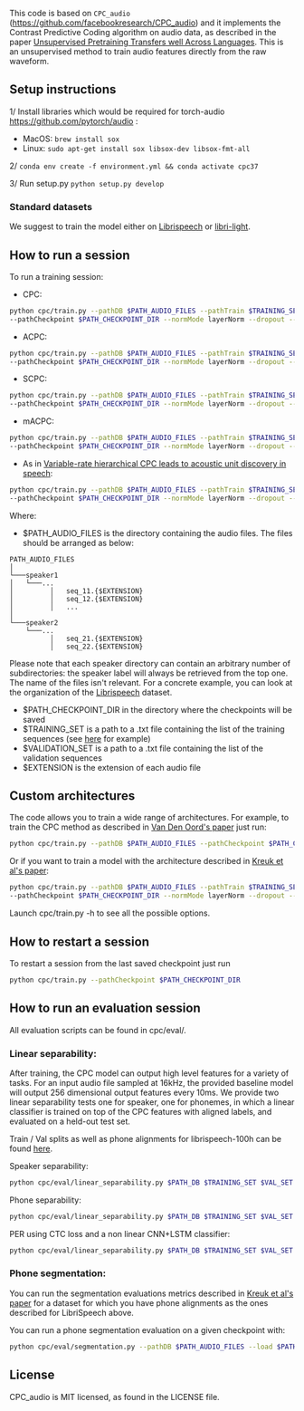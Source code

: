 This code is based on `CPC_audio` (<https://github.com/facebookresearch/CPC_audio>) and it implements the Contrast Predictive Coding algorithm on audio data, as described in the paper [Unsupervised Pretraining Transfers well Across Languages](https://arxiv.org/abs/2002.02848). This is an unsupervised method to train audio features directly from the raw waveform.

## Setup instructions

1/ Install libraries which would be required for torch-audio https://github.com/pytorch/audio :
 * MacOS: `brew install sox`
 * Linux: `sudo apt-get install sox libsox-dev libsox-fmt-all`

2/ `conda env create -f environment.yml && conda activate cpc37`

3/ Run setup.py
`python setup.py develop`

### Standard datasets

We suggest to train the model either on [Librispeech](http://www.openslr.org/12/) or [libri-light](https://github.com/facebookresearch/libri-light).


## How to run a session

To run a training session:

* CPC:

```bash 
python cpc/train.py --pathDB $PATH_AUDIO_FILES --pathTrain $TRAINING_SET --pathVal $VAL_SET --file_extension $EXTENSION
--pathCheckpoint $PATH_CHECKPOINT_DIR --normMode layerNorm --dropout --n_process_loader 1 --batchSizeGPU 32 --nPredicts 12 --limitNegsInBatch 8 --nEpoch 50 --nGPU 2 --nLevelsGRU 2 --schedulerRamp 10 --normalizeCPCScore
```

* ACPC:

```bash 
python cpc/train.py --pathDB $PATH_AUDIO_FILES --pathTrain $TRAINING_SET --pathVal $VAL_SET --file_extension $EXTENSION
--pathCheckpoint $PATH_CHECKPOINT_DIR --normMode layerNorm --dropout --n_process_loader 1 --batchSizeGPU 32 --CPCCTC --nPredicts 6 --CPCCTCNumMatched 12 --limitNegsInBatch 8 --nEpoch 50 --nGPU 2 --nLevelsGRU 2 --schedulerRamp 10 --normalizeCPCScore
```

* SCPC:

```bash 
python cpc/train.py --pathDB $PATH_AUDIO_FILES --pathTrain $TRAINING_SET --pathVal $VAL_SET --file_extension $EXTENSION
--pathCheckpoint $PATH_CHECKPOINT_DIR --normMode layerNorm --dropout --n_process_loader 1 --batchSizeGPU 32 --nPredicts 1 --limitNegsInBatch 8 --nEpoch 50 --nGPU 2 --schedulerRamp 10 --rnnMode none --arMode no_ar --negativeSamplingExt 1 --nPredicts 1 --samplingType samesequence --linearOutput --normalizeCPCScore --multiLevel --segmentationMode cosineDissimilarity --rnnModeSegment none
```

* mACPC:

```bash 
python cpc/train.py --pathDB $PATH_AUDIO_FILES --pathTrain $TRAINING_SET --pathVal $VAL_SET --file_extension $EXTENSION
--pathCheckpoint $PATH_CHECKPOINT_DIR --normMode layerNorm --dropout --n_process_loader 1 --batchSizeGPU 32 --CPCCTC --nPredicts 6 --CPCCTCNumMatched 12 --limitNegsInBatch 8 --nEpoch 50 --nGPU 2 --nLevelsGRU 2 --schedulerRamp 10 --normalizeCPCScore --multiLevel --segmentationMode cosineDissimilarity --nPredictsSegment 2 --CPCCTCNumMatchedSegment 4
```

* As in [Variable-rate hierarchical CPC leads to acoustic unit discovery in speech](https://arxiv.org/abs/2206.02211):

```bash 
python cpc/train.py --pathDB $PATH_AUDIO_FILES --pathTrain $TRAINING_SET --pathVal $VAL_SET --file_extension $EXTENSION
--pathCheckpoint $PATH_CHECKPOINT_DIR --normMode layerNorm --dropout --n_process_loader 1 --batchSizeGPU 32 --CPCCTC --nPredicts 6 --CPCCTCNumMatched 12 --limitNegsInBatch 8 --nEpoch 50 --nGPU 2 --nLevelsGRU 2 --schedulerRamp 10 --multiLevel --segmentationMode boundaryPredictor --nPredictsSegment 2 --adjacentNegatives --targetQuantizerSegment robustKmeans
```

Where:
- $PATH_AUDIO_FILES is the directory containing the audio files. The files should be arranged as below:
```
PATH_AUDIO_FILES  
│
└───speaker1
│   └───...
│         │   seq_11.{$EXTENSION}
│         │   seq_12.{$EXTENSION}
│         │   ...
│   
└───speaker2
    └───...
          │   seq_21.{$EXTENSION}
          │   seq_22.{$EXTENSION}
```

Please note that each speaker directory can contain an arbitrary number of subdirectories: the speaker label will always be retrieved from the top one. The name of the files isn't relevant. For a concrete example, you can look at the organization of the [Librispeech](http://www.openslr.org/12/) dataset.

- $PATH_CHECKPOINT_DIR in the directory where the checkpoints will be saved
- $TRAINING_SET is a path to a .txt file containing the list of the training sequences (see [here](https://drive.google.com/drive/folders/1BhJ2umKH3whguxMwifaKtSra0TgAbtfb) for example)
- $VALIDATION_SET is a path to a .txt file containing the list of the validation sequences
- $EXTENSION is the extension of each audio file

## Custom architectures

The code allows you to train a wide range of architectures. For example, to train the CPC method as described in [Van Den Oord's paper](https://arxiv.org/abs/1807.03748) just run:

```bash
python cpc/train.py --pathDB $PATH_AUDIO_FILES --pathCheckpoint $PATH_CHECKPOINT_DIR --pathTrain $TRAINING_SET --pathVal $VAL_SET --file_extension $EXTENSION --normMode batchNorm --rnnMode linear
```

Or if you want to train a model with the architecture described in [Kreuk et al's paper](https://arxiv.org/abs/2007.13465):

```bash 
python cpc/train.py --pathDB $PATH_AUDIO_FILES --pathTrain $TRAINING_SET --pathVal $VAL_SET --file_extension $EXTENSION
--pathCheckpoint $PATH_CHECKPOINT_DIR --normMode layerNorm --dropout --n_process_loader 1 --batchSizeGPU 32 --nPredicts 1 --limitNegsInBatch 8 --nEpoch 50 --nGPU 2 --schedulerRamp 10 --rnnMode none --arMode no_ar --negativeSamplingExt 1 --nPredicts 1 --samplingType samesequence --linearOutput --normalizeCPCScore
```

Launch cpc/train.py -h to see all the possible options.

## How to restart a session

To restart a session from the last saved checkpoint just run
```bash
python cpc/train.py --pathCheckpoint $PATH_CHECKPOINT_DIR
```
## How to run an evaluation session

All evaluation scripts can be found in cpc/eval/.

### Linear separability:

After training, the CPC model can output high level features for a variety of tasks. For an input audio file sampled at 16kHz, the provided baseline model will output 256 dimensional output features every 10ms. We provide two linear separability tests one for speaker, one for phonemes, in which a linear classifier is trained on top of the CPC features with aligned labels, and evaluated on a held-out test set.

Train / Val splits as well as phone alignments for librispeech-100h can be found [here](https://drive.google.com/drive/folders/1BhJ2umKH3whguxMwifaKtSra0TgAbtfb).


Speaker separability:

```bash
python cpc/eval/linear_separability.py $PATH_DB $TRAINING_SET $VAL_SET $CHECKPOINT_TO_LOAD --pathCheckpoint $PATH_CHECKPOINT
```

Phone separability:
```bash
python cpc/eval/linear_separability.py $PATH_DB $TRAINING_SET $VAL_SET $CHECKPOINT_TO_LOAD --pathCheckpoint $PATH_CHECKPOINT --pathPhone $PATH_TO_PHONE_LABELS
```

PER using CTC loss and a non linear CNN+LSTM classifier:
```bash
python cpc/eval/linear_separability.py $PATH_DB $TRAINING_SET $VAL_SET $CHECKPOINT_TO_LOAD --pathCheckpoint $PATH_CHECKPOINT --pathPhone $PATH_TO_PHONE_LABELS --CTC --CTC_forbid_blank --useLSTM --convClassifier
```

### Phone segmentation:

You can run the segmentation evaluations metrics described in [Kreuk et al's paper](https://arxiv.org/abs/2007.13465) for a dataset for which you have phone alignments as the ones described for LibriSpeech above.

You can run a phone segmentation evaluation on a given checkpoint with:

```bash
python cpc/eval/segmentation.py --pathDB $PATH_AUDIO_FILES --load $PATH_CHECKPOINT --pathPhone $PATH_TO_PHONE_LABELS --file_extension $EXTENSION --pathCheckpoint $SAVE_DIR
```

## License

CPC_audio is MIT licensed, as found in the LICENSE file.
